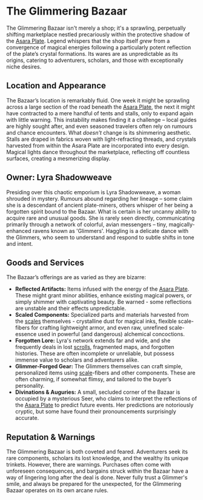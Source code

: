 # The Glimmering Bazaar

The Glimmering Bazaar isn't merely a shop; it's a sprawling, perpetually shifting marketplace nestled precariously within the protective shadow of the [Asara Plate](/geography/scale/asara-plate.md). Legend whispers that the shop itself *grew* from a convergence of magical energies following a particularly potent reflection of the plate’s crystal formations. Its wares are as unpredictable as its origins, catering to adventurers, scholars, and those with exceptionally niche desires.

## Location and Appearance

The Bazaar’s location is remarkably fluid. One week it might be sprawling across a large section of the road beneath the [Asara Plate](/geography/scale/asara-plate.md), the next it might have contracted to a mere handful of tents and stalls, only to expand again with little warning. This instability makes finding it a challenge – local guides are highly sought after, and even seasoned travelers often rely on rumours and chance encounters.  What *doesn't* change is its shimmering aesthetic. Stalls are draped in fabrics woven with light-refracting threads, and crystals harvested from within the Asara Plate are incorporated into every design. Magical lights dance throughout the marketplace, reflecting off countless surfaces, creating a mesmerizing display.

## Owner: Lyra Shadowweave

Presiding over this chaotic emporium is Lyra Shadowweave, a woman shrouded in mystery. Rumours abound regarding her lineage – some claim she is a descendant of ancient plate-miners, others whisper of her being a forgotten spirit bound to the Bazaar. What is certain is her uncanny ability to acquire rare and unusual goods.  She is rarely seen directly, communicating primarily through a network of colorful, avian messengers – tiny, magically-enhanced ravens known as 'Glimmers'. Haggling is a delicate dance with the Glimmers, who seem to understand and respond to subtle shifts in tone and intent.

## Goods and Services

The Bazaar’s offerings are as varied as they are bizarre:

*   **Reflected Artifacts:** Items infused with the energy of the [Asara Plate](/geography/scale/asara-plate.md). These might grant minor abilities, enhance existing magical powers, or simply shimmer with captivating beauty. Be warned - some reflections are unstable and their effects unpredictable.
*   **Scaled Components:** Specialized parts and materials harvested from the [scales](/geography/landmark/scale.md) themselves - crystalline dust for magical inks, flexible scale-fibers for crafting lightweight armor, and even raw, unrefined scale-essence used in powerful (and dangerous) alchemical concoctions.
*   **Forgotten Lore:** Lyra's network extends far and wide, and she frequently deals in lost [scrolls](/raw/20250501/scroll/scrolls.md), fragmented maps, and forgotten histories. These are often incomplete or unreliable, but possess immense value to scholars and adventurers alike.
*   **Glimmer-Forged Gear:** The Glimmers themselves can craft simple, personalized items using [scale](/geography/landmark/scale.md)-fibers and other components. These are often charming, if somewhat flimsy, and tailored to the buyer’s personality.
*   **Divinations & Auguries:** A small, secluded corner of the Bazaar is occupied by a mysterious Seer, who claims to interpret the reflections of the [Asara Plate](/geography/scale/asara-plate.md) to predict future events. Her predictions are notoriously cryptic, but some have found their pronouncements surprisingly accurate. 

## Reputation & Warnings

The Glimmering Bazaar is both coveted and feared. Adventurers seek its rare components, scholars its lost knowledge, and the wealthy its unique trinkets. However, there are warnings.  Purchases often come with unforeseen consequences, and bargains struck within the Bazaar have a way of lingering long after the deal is done.  Never fully trust a Glimmer's smile, and always be prepared for the unexpected, for the Glimmering Bazaar operates on its own arcane rules.
